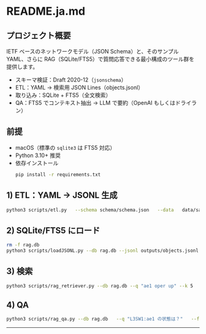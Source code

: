 # README.ja.md

## プロジェクト概要
IETF ベースのネットワークモデル（JSON Schema）と、そのサンプル YAML、さらに RAG（SQLite/FTS5）で質問応答できる最小構成のツール群を提供します。

- スキーマ検証：Draft 2020-12（`jsonschema`）
- ETL：YAML → 検索用 JSON Lines（objects.jsonl）
- 取り込み：SQLite + FTS5（全文検索）
- QA：FTS5 でコンテキスト抽出 → LLM で要約（OpenAI もしくはドライラン）

## 前提
- macOS（標準の `sqlite3` は FTS5 対応）
- Python 3.10+ 推奨
- 依存インストール
  ```bash
  pip install -r requirements.txt
  ```

## 1) ETL：YAML → JSONL 生成
```bash
python3 scripts/etl.py   --schema schema/schema.json   --data   data/sample.yaml   --out    outputs/objects.jsonl
```

## 2) SQLite/FTS5 にロード
```bash
rm -f rag.db
python3 scripts/loadJSONL.py --db rag.db --jsonl outputs/objects.jsonl
```

## 3) 検索
```bash
python3 scripts/rag_retriever.py --db rag.db --q "ae1 oper up" --k 5
```

## 4) QA
```bash
python3 scripts/rag_qa.py --db rag.db   --q "L3SW1:ae1 の状態は？"   --filters type=tp node_id=L3SW1 --k 3 --dry-run --debug
```

---

